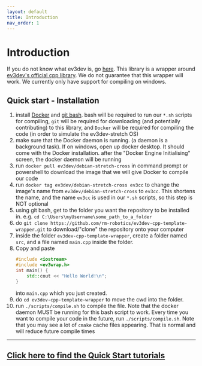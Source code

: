 ```yaml
---
layout: default
title: Introduction
nav_order: 1
---
```


# Introduction
If you do not know what ev3dev is, go [here](https://www.ev3dev.org/).
This library is a wrapper around [ev3dev's official cpp library](https://github.com/ddemidov/ev3dev-lang-cpp). We do not guarantee that this wrapper will work.
We currently only have support for compiling on windows.
## Quick start - Installation
1. install [Docker](https://github.com/ddemidov/ev3dev-lang-cpp) and [git bash](https://git-scm.com/downloads). bash will be required to run our `*.sh` scripts for compiling, `git` will be required for downloading (and potentially contributing) to this library, and `Docker` will be required for compiling the code (in order to simulate the ev3dev-stretch OS)
2. make sure that the Docker daemon is running. (a daemon is a background task). If on windows, open up docker desktop. It should come with the Docker installation. after the "Docker Engine Initialising" screen, the docker daemon will be running
3. run `docker pull ev3dev/debian-stretch-cross` in command prompt or powershell to download the image that we will give Docker to compile our code
4. run `docker tag ev3dev/debian-stretch-cross ev3cc` to change the image's name from `ev3dev/debian-stretch-cross` to `ev3cc`. This shortens the name, and the name `ev3cc` is used in our `*.sh` scripts, so this step is NOT optional
5. using git bash, get to the folder you want the repository to be installed in. e.g. `cd C:\Users\myUsername\some_path_to_a_folder`
6. do `git clone https://github.com/rm-robotics/ev3dev-cpp-template-wrapper.git` to download/"clone" the repository onto your computer
7. inside the folder `ev3dev-cpp-template-wrapper`, create a folder named `src`, and a file named `main.cpp` inside the folder.
8. Copy and paste 
    ```cpp
    #include <iostream>
    #include <ev3wrap.h>
    int main() {
        std::cout << "Hello World!\n";
    }
    ```
    into `main.cpp` which you just created.
9.  do `cd ev3dev-cpp-template-wrapper` to move the cwd into the folder.
10. run `./scripts/compile.sh` to compile the file. Note that the docker daemon MUST be running for this bash script to work. Every time you want to compile your code in the future, run `./scripts/compile.sh`. Note that you may see a lot of `cmake` cache files appearing. That is normal and will reduce future compile times
---
[Click here to find the Quick Start tutorials](quickstartTutorials.md)
---
